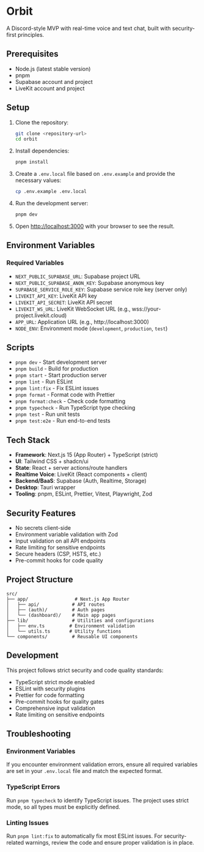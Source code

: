 # Orbit

A Discord-style MVP with real-time voice and text chat, built with security-first principles.

## Prerequisites

- Node.js (latest stable version)
- pnpm
- Supabase account and project
- LiveKit account and project

## Setup

1. Clone the repository:

   ```bash
   git clone <repository-url>
   cd orbit
   ```

2. Install dependencies:

   ```bash
   pnpm install
   ```

3. Create a `.env.local` file based on `.env.example` and provide the necessary values:

   ```bash
   cp .env.example .env.local
   ```

4. Run the development server:

   ```bash
   pnpm dev
   ```

5. Open [http://localhost:3000](http://localhost:3000) with your browser to see the result.

## Environment Variables

### Required Variables

- `NEXT_PUBLIC_SUPABASE_URL`: Supabase project URL
- `NEXT_PUBLIC_SUPABASE_ANON_KEY`: Supabase anonymous key
- `SUPABASE_SERVICE_ROLE_KEY`: Supabase service role key (server only)
- `LIVEKIT_API_KEY`: LiveKit API key
- `LIVEKIT_API_SECRET`: LiveKit API secret
- `LIVEKIT_WS_URL`: LiveKit WebSocket URL (e.g., wss://your-project.livekit.cloud)
- `APP_URL`: Application URL (e.g., http://localhost:3000)
- `NODE_ENV`: Environment mode (`development`, `production`, `test`)

## Scripts

- `pnpm dev` - Start development server
- `pnpm build` - Build for production
- `pnpm start` - Start production server
- `pnpm lint` - Run ESLint
- `pnpm lint:fix` - Fix ESLint issues
- `pnpm format` - Format code with Prettier
- `pnpm format:check` - Check code formatting
- `pnpm typecheck` - Run TypeScript type checking
- `pnpm test` - Run unit tests
- `pnpm test:e2e` - Run end-to-end tests

## Tech Stack

- **Framework**: Next.js 15 (App Router) + TypeScript (strict)
- **UI**: Tailwind CSS + shadcn/ui
- **State**: React + server actions/route handlers
- **Realtime Voice**: LiveKit (React components + client)
- **Backend/BaaS**: Supabase (Auth, Realtime, Storage)
- **Desktop**: Tauri wrapper
- **Tooling**: pnpm, ESLint, Prettier, Vitest, Playwright, Zod

## Security Features

- No secrets client-side
- Environment variable validation with Zod
- Input validation on all API endpoints
- Rate limiting for sensitive endpoints
- Secure headers (CSP, HSTS, etc.)
- Pre-commit hooks for code quality

## Project Structure

```
src/
├── app/                 # Next.js App Router
│   ├── api/            # API routes
│   ├── (auth)/         # Auth pages
│   └── (dashboard)/    # Main app pages
├── lib/                # Utilities and configurations
│   ├── env.ts         # Environment validation
│   └── utils.ts       # Utility functions
└── components/         # Reusable UI components
```

## Development

This project follows strict security and code quality standards:

- TypeScript strict mode enabled
- ESLint with security plugins
- Prettier for code formatting
- Pre-commit hooks for quality gates
- Comprehensive input validation
- Rate limiting on sensitive endpoints

## Troubleshooting

### Environment Variables

If you encounter environment validation errors, ensure all required variables are set in your `.env.local` file and match the expected format.

### TypeScript Errors

Run `pnpm typecheck` to identify TypeScript issues. The project uses strict mode, so all types must be explicitly defined.

### Linting Issues

Run `pnpm lint:fix` to automatically fix most ESLint issues. For security-related warnings, review the code and ensure proper validation is in place.

